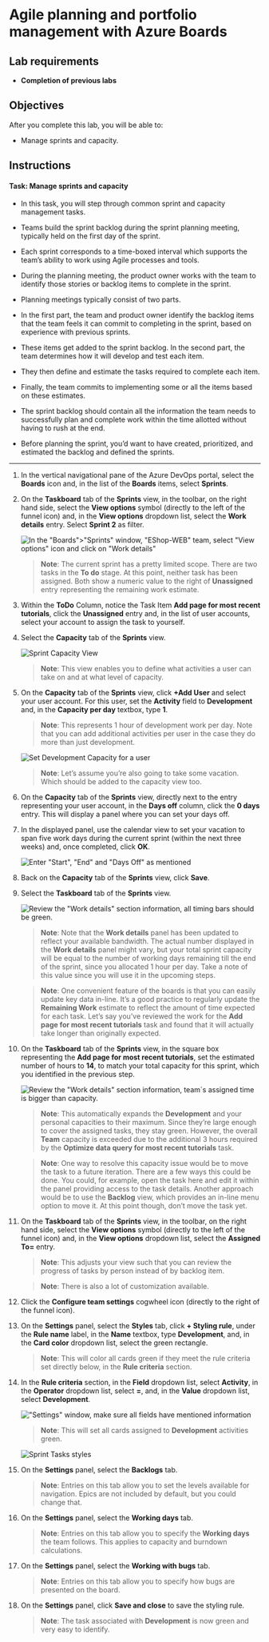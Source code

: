 
Agile planning and portfolio management with Azure Boards
=========================================================

Lab requirements
----------------

* **Completion of previous labs**

Objectives
----------

After you complete this lab, you will be able to:

*   Manage sprints and capacity.

Instructions
------------

#### Task: Manage sprints and capacity

* In this task, you will step through common sprint and capacity management tasks.

* Teams build the sprint backlog during the sprint planning meeting, typically held on the first day of the sprint. 
* Each sprint corresponds to a time-boxed interval which supports the team’s ability to work using Agile processes and tools. 
* During the planning meeting, the product owner works with the team to identify those stories or backlog items to complete in the sprint.

* Planning meetings typically consist of two parts. 
* In the first part, the team and product owner identify the backlog items that the team feels it can commit to completing in the sprint, based on experience with previous sprints. 
* These items get added to the sprint backlog. In the second part, the team determines how it will develop and test each item. 
* They then define and estimate the tasks required to complete each item.
* Finally, the team commits to implementing some or all the items based on these estimates.

* The sprint backlog should contain all the information the team needs to successfully plan and complete work within the time allotted without having to rush at the end. 
* Before planning the sprint, you’d want to have created, prioritized, and estimated the backlog and defined the sprints.

---

1.  In the vertical navigational pane of the Azure DevOps portal, select the **Boards** icon and, in the list of the **Boards** items, select **Sprints**.
2.  On the **Taskboard** tab of the **Sprints** view, in the toolbar, on the right hand side, select the **View options** symbol (directly to the left of the funnel icon) and, in the **View options** dropdown list, select the **Work details** entry. Select **Sprint 2** as filter.
    
     ![In the "Boards">"Sprints" window, "EShop-WEB" team, select "View options" icon and click on "Work details"](./images/EShop-WEB-work_details_v1.png)
    
     > **Note**: The current sprint has a pretty limited scope. There are two tasks in the **To do** stage. At this point, neither task has been assigned. Both show a numeric value to the right of **Unassigned** entry representing the remaining work estimate.
    
3.  Within the **ToDo** Column, notice the Task Item **Add page for most recent tutorials**, click the **Unassigned** entry and, in the list of user accounts, select your account to assign the task to yourself.
    
4.  Select the **Capacity** tab of the **Sprints** view.
    
     ![Sprint Capacity View](./images/EShop-WEB-capacity_v1.png)
    
     > **Note**: This view enables you to define what activities a user can take on and at what level of capacity.
    
5.  On the **Capacity** tab of the **Sprints** view, click **+Add User** and select your user account. For this user, set the **Activity** field to **Development** and, in the **Capacity per day** textbox, type **1**.
    
     > **Note**: This represents 1 hour of development work per day. Note that you can add additional activities per user in the case they do more than just development.
    
     ![Set Development Capacity for a user](./images/EShop-WEB-capacity-setdevelopment_v1.png)
    
     > **Note**: Let’s assume you’re also going to take some vacation. Which should be added to the capacity view too.
    
6.  On the **Capacity** tab of the **Sprints** view, directly next to the entry representing your user account, in the **Days off** column, click the **0 days** entry. This will display a panel where you can set your days off.
7.  In the displayed panel, use the calendar view to set your vacation to span five work days during the current sprint (within the next three weeks) and, once completed, click **OK**.
    
     ![Enter "Start", "End" and "Days Off" as mentioned](./images/EShop-WEB-days_off_v1.png)
    
8.  Back on the **Capacity** tab of the **Sprints** view, click **Save**.
9.  Select the **Taskboard** tab of the **Sprints** view.
    
     ![Review the "Work details" section information, all timing bars should be green. ](./images/EShop-WEB-work_details_window_v1.png)
    
     > **Note**: Note that the **Work details** panel has been updated to reflect your available bandwidth. The actual number displayed in the **Work details** panel might vary, but your total sprint capacity will be equal to the number of working days remaining till the end of the sprint, since you allocated 1 hour per day. Take a note of this value since you will use it in the upcoming steps.
    
     > **Note**: One convenient feature of the boards is that you can easily update key data in-line. It’s a good practice to regularly update the **Remaining Work** estimate to reflect the amount of time expected for each task. Let’s say you’ve reviewed the work for the **Add page for most recent tutorials** task and found that it will actually take longer than originally expected.
    
10.  On the **Taskboard** tab of the **Sprints** view, in the square box representing the **Add page for most recent tutorials**, set the estimated number of hours to **14**, to match your total capacity for this sprint, which you identified in the previous step.
    
     ![Review the "Work details" section information, team´s assigned time is bigger than capacity.](./images/EShop-WEB-over_capacity_v1.png)
    
     > **Note**: This automatically expands the **Development** and your personal capacities to their maximum. Since they’re large enough to cover the assigned tasks, they stay green. However, the overall **Team** capacity is exceeded due to the additional 3 hours required by the **Optimize data query for most recent tutorials** task.
    
     > **Note**: One way to resolve this capacity issue would be to move the task to a future iteration. There are a few ways this could be done. You could, for example, open the task here and edit it within the panel providing access to the task details. Another approach would be to use the **Backlog** view, which provides an in-line menu option to move it. At this point though, don’t move the task yet.
    
11.  On the **Taskboard** tab of the **Sprints** view, in the toolbar, on the right hand side, select the **View options** symbol (directly to the left of the funnel icon) and, in the **View options** dropdown list, select the **Assigned To=** entry.
    
     > **Note**: This adjusts your view such that you can review the progress of tasks by person instead of by backlog item.
    
     > **Note**: There is also a lot of customization available.
    
12.  Click the **Configure team settings** cogwheel icon (directly to the right of the funnel icon).
13.  On the **Settings** panel, select the **Styles** tab, click **\+ Styling rule**, under the **Rule name** label, in the **Name** textbox, type **Development**, and, in the **Card color** dropdown list, select the green rectangle.
    
     > **Note**: This will color all cards green if they meet the rule criteria set directly below, in the **Rule criteria** section.
    
14.  In the **Rule criteria** section, in the **Field** dropdown list, select **Activity**, in the **Operator** dropdown list, select **\=**, and, in the **Value** dropdown list, select **Development**.
    
     !["Settings" window, make sure all fields have mentioned information](./images/EShop-WEB-styles_v1.png)
    
     > **Note**: This will set all cards assigned to **Development** activities green.
    
     ![Sprint Tasks styles](./images/EShop-WEB-sprint-green_v1.png)
    
15.  On the **Settings** panel, select the **Backlogs** tab.
    
     > **Note**: Entries on this tab allow you to set the levels available for navigation. Epics are not included by default, but you could change that.
    
16.  On the **Settings** panel, select the **Working days** tab.
    
     > **Note**: Entries on this tab allow you to specify the **Working days** the team follows. This applies to capacity and burndown calculations.
    
17.  On the **Settings** panel, select the **Working with bugs** tab.
    
     > **Note**: Entries on this tab allow you to specify how bugs are presented on the board.
    
18.  On the **Settings** panel, click **Save and close** to save the styling rule.
    
     > **Note**: The task associated with **Development** is now green and very easy to identify.